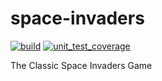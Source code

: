 # space-invaders
[![build](https://github.com/maherme/space-invaders/actions/workflows/cicd.yml/badge.svg?job=build)](https://github.com/maherme/space-invaders/actions)
[![unit_test_coverage](https://maherme.github.io/space-invaders/coverage/badges.svg)](https://maherme.github.io/space-invaders/coverage_report.html)

The Classic Space Invaders Game
